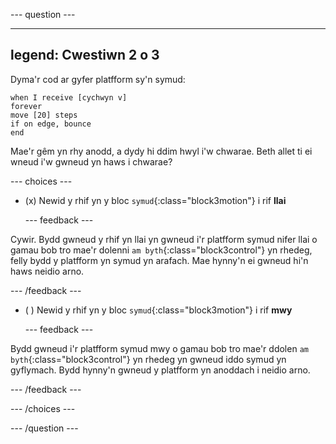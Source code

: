 
--- question ---

---
legend: Cwestiwn 2 o 3
---

Dyma'r cod ar gyfer platfform sy'n symud:

```blocks3
when I receive [cychwyn v]
forever
move [20] steps
if on edge, bounce
end
```

Mae'r gêm yn rhy anodd, a dydy hi ddim hwyl i'w chwarae. Beth allet ti ei wneud i'w gwneud yn haws i chwarae?

--- choices ---

- (x) Newid y rhif yn y bloc `symud`{:class="block3motion"} i rif **llai**

  --- feedback ---

Cywir. Bydd gwneud y rhif yn llai yn gwneud i'r platfform symud nifer llai o gamau bob tro mae'r dolenni `am byth`{:class="block3control"} yn rhedeg, felly bydd y platfform yn symud yn arafach. Mae hynny'n ei gwneud hi'n haws neidio arno.

  --- /feedback ---

- ( ) Newid y rhif yn y bloc `symud`{:class="block3motion"} i rif **mwy**

  --- feedback ---

Bydd gwneud i'r platfform symud mwy o gamau bob tro mae'r ddolen `am byth`{:class="block3control"} yn rhedeg yn gwneud iddo symud yn gyflymach. Bydd hynny'n gwneud y platfform yn anoddach i neidio arno.

  --- /feedback ---

--- /choices ---

--- /question ---
